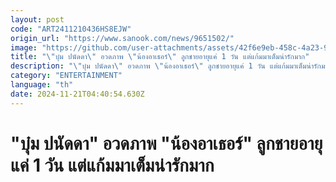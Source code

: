 ```yaml
---
layout: post
code: "ART2411210436HS8EJW"
origin_url: "https://www.sanook.com/news/9651502/"
image: "https://github.com/user-attachments/assets/42f6e9eb-458c-4a23-9810-9222e466d2ee"
title: "\"บุ๋ม ปนัดดา\" อวดภาพ \"น้องอาเธอร์\" ลูกชายอายุแค่ 1 วัน แต่แก้มมาเต็มน่ารักมาก"
description: "\"บุ๋ม ปนัดดา\" อวดภาพ \"น้องอาเธอร์\" ลูกชายอายุแค่ 1 วัน แต่แก้มมาเต็มน่ารักมาก"
category: "ENTERTAINMENT"
language: "th"
date: 2024-11-21T04:40:54.630Z
---
```


# "บุ๋ม ปนัดดา" อวดภาพ "น้องอาเธอร์" ลูกชายอายุแค่ 1 วัน แต่แก้มมาเต็มน่ารักมาก
